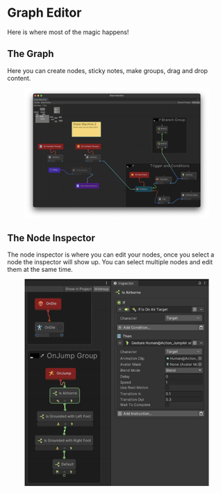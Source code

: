 # Graph Editor

Here is where most of the magic happens!

## The Graph

Here you can create nodes, sticky notes, make groups, drag and drop content.

<figure><img src="../../.gitbook/assets/image (4) (1) (1) (1).png" alt=""><figcaption></figcaption></figure>

## The Node Inspector

The node inspector is where you can edit your nodes, once you select a node the inspector will show up. You can select multiple nodes and edit them at the same time.

<figure><img src="../../.gitbook/assets/image (63).png" alt=""><figcaption></figcaption></figure>

